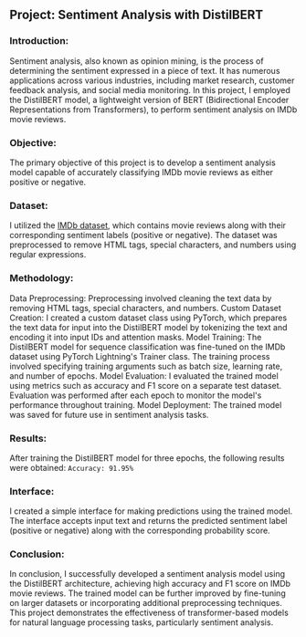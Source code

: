 ## Project: Sentiment Analysis with DistilBERT

### Introduction:
Sentiment analysis, also known as opinion mining, is the process of determining the sentiment expressed in a piece of text. It has numerous applications across various industries, including market research, customer feedback analysis, and social media monitoring. In this project, I employed the DistilBERT model, a lightweight version of BERT (Bidirectional Encoder Representations from Transformers), to perform sentiment analysis on IMDb movie reviews.

### Objective:
The primary objective of this project is to develop a sentiment analysis model capable of accurately classifying IMDb movie reviews as either positive or negative.

### Dataset:
I utilized the [IMDb dataset](https://www.kaggle.com/code/lakshmi25npathi/sentiment-analysis-of-imdb-movie-reviews), which contains movie reviews along with their corresponding sentiment labels (positive or negative). The dataset was preprocessed to remove HTML tags, special characters, and numbers using regular expressions.

### Methodology:
Data Preprocessing: Preprocessing involved cleaning the text data by removing HTML tags, special characters, and numbers.
Custom Dataset Creation: I created a custom dataset class using PyTorch, which prepares the text data for input into the DistilBERT model by tokenizing the text and encoding it into input IDs and attention masks.
Model Training: The DistilBERT model for sequence classification was fine-tuned on the IMDb dataset using PyTorch Lightning's Trainer class. The training process involved specifying training arguments such as batch size, learning rate, and number of epochs.
Model Evaluation: I evaluated the trained model using metrics such as accuracy and F1 score on a separate test dataset. Evaluation was performed after each epoch to monitor the model's performance throughout training.
Model Deployment: The trained model was saved for future use in sentiment analysis tasks.

### Results:
After training the DistilBERT model for three epochs, the following results were obtained: `Accuracy: 91.95%`

### Interface:
I created a simple interface for making predictions using the trained model. The interface accepts input text and returns the predicted sentiment label (positive or negative) along with the corresponding probability score.

### Conclusion:
In conclusion, I successfully developed a sentiment analysis model using the DistilBERT architecture, achieving high accuracy and F1 score on IMDb movie reviews. The trained model can be further improved by fine-tuning on larger datasets or incorporating additional preprocessing techniques. This project demonstrates the effectiveness of transformer-based models for natural language processing tasks, particularly sentiment analysis.

